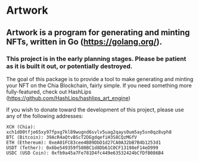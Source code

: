 # Artwork

## Artwork is a program for generating and minting NFTs, written in Go (https://golang.org/).

### This project is in the early planning stages. Please be patient as it is built it out, or potentially destroyed.

The goal of this package is to provide a tool to make generating and minting your NFT on the Chia Blockchain, fairly simple. If you need something more fully-featured, check out HashLips (https://github.com/HashLips/hashlips_art_engine)

If you wish to donate toward the development of this project, please use any of the following addresses:

	XCH (Chia): xch1d80tfje65xy97fpxg7kl89wugnd6svlv5uag2qays0um5ay5sn0qz8vph8
	BTC (Bitcoin): 39AcR4aQtvBScT2DEgdqefiH3S8CQzMGfV
	ETH (Ethereum): 0xeA01FC83cee4B89DbD1d27CA0A32bB7B4b1253d1
	USDT (Tether): 0x6be549359f580BC1d8Db61C0CF13198eF14eD999
	USDC (USD Coin): 0xfb9a45a7Fe781D4fc449e63532424bCfDfB086B4
